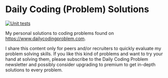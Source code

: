 # Daily Coding (Problem) Solutions

[![Unit tests](https://github.com/dadepretto/daily-coding-solutions/actions/workflows/test.yml/badge.svg)](https://github.com/dadepretto/daily-coding-solutions/actions/workflows/test.yml)

My personal solutions to coding problems found on https://www.dailycodingproblem.com.

I share this content only for peers and/or recruiters to quickly evaluate my problem solving skills. If you like this kind of problems and want to try your hand at solving them, please subscribe to the Daily Coding Problem newsletter and possibly consider upgrading to premium to get in-depth solutions to every problem.
